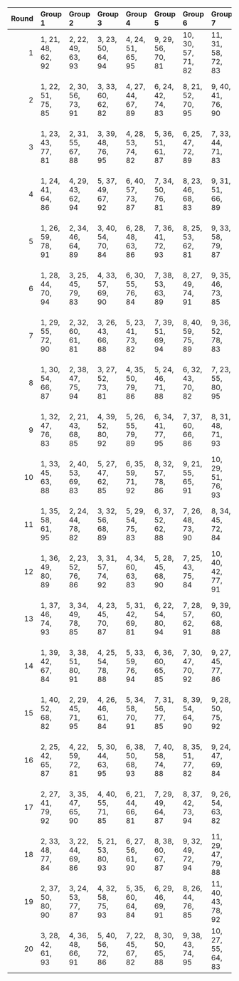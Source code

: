 |   Round | Group 1           | Group 2           | Group 3           | Group 4           | Group 5           | Group 6            | Group 7            | Group 8            | Group 9            | Group 10           | Group 11           | Group 12           | Group 13           | Group 14           | Group 15           | Group 16      | Group 17       | Group 18       | Group 19       | Group 20       |
|--------:|:------------------|:------------------|:------------------|:------------------|:------------------|:-------------------|:-------------------|:-------------------|:-------------------|:-------------------|:-------------------|:-------------------|:-------------------|:-------------------|:-------------------|:--------------|:---------------|:---------------|:---------------|:---------------|
|       1 | 1, 21, 48, 62, 92 | 2, 22, 49, 63, 93 | 3, 23, 50, 64, 94 | 4, 24, 51, 65, 95 | 9, 29, 56, 70, 81 | 10, 30, 57, 71, 82 | 11, 31, 58, 72, 83 | 12, 32, 59, 73, 84 | 13, 33, 41, 74, 85 | 14, 34, 42, 75, 86 | 15, 35, 43, 76, 87 | 16, 36, 44, 77, 88 | 17, 37, 45, 78, 89 | 18, 38, 46, 79, 90 | 19, 39, 47, 61, 91 | 5, 25, 52, 66 | 6, 26, 53, 67  | 7, 27, 54, 68  | 8, 28, 55, 69  | 20, 40, 60, 80 |
|       2 | 1, 22, 51, 75, 85 | 2, 30, 56, 73, 91 | 3, 33, 60, 62, 82 | 4, 27, 44, 67, 89 | 6, 24, 42, 74, 83 | 8, 21, 52, 70, 95  | 9, 40, 41, 76, 90  | 10, 37, 53, 79, 84 | 11, 26, 49, 71, 86 | 12, 34, 54, 69, 92 | 14, 31, 59, 68, 87 | 15, 39, 45, 66, 93 | 17, 36, 58, 64, 81 | 18, 25, 55, 63, 94 | 19, 35, 48, 80, 88 | 5, 38, 57, 77 | 7, 32, 46, 65  | 13, 23, 47, 78 | 16, 28, 43, 72 | 20, 29, 50, 61 |
|       3 | 1, 23, 43, 77, 81 | 2, 31, 55, 67, 88 | 3, 39, 48, 76, 95 | 4, 28, 53, 74, 82 | 5, 36, 51, 61, 87 | 6, 25, 47, 72, 89  | 7, 33, 44, 71, 83  | 9, 30, 59, 64, 93  | 11, 22, 60, 70, 90 | 14, 32, 50, 63, 91 | 15, 21, 54, 73, 86 | 16, 29, 41, 78, 84 | 18, 26, 42, 68, 92 | 19, 34, 57, 79, 94 | 20, 37, 58, 69, 85 | 8, 24, 56, 80 | 10, 38, 45, 62 | 12, 35, 52, 75 | 13, 27, 46, 66 | 17, 40, 49, 65 |
|       4 | 1, 24, 41, 64, 86 | 4, 29, 43, 62, 94 | 5, 37, 49, 67, 92 | 6, 40, 57, 73, 87 | 7, 34, 50, 76, 81 | 8, 23, 46, 68, 83  | 9, 31, 51, 66, 89  | 11, 28, 56, 65, 84 | 12, 36, 42, 63, 90 | 13, 25, 59, 69, 95 | 15, 22, 52, 79, 91 | 16, 32, 45, 80, 85 | 17, 38, 48, 72, 82 | 18, 27, 53, 70, 88 | 20, 26, 47, 77, 93 | 2, 35, 54, 74 | 3, 21, 58, 71  | 10, 39, 44, 75 | 14, 33, 55, 61 | 19, 30, 60, 78 |
|       5 | 1, 26, 59, 78, 91 | 2, 34, 46, 64, 89 | 3, 40, 54, 70, 84 | 6, 28, 48, 63, 86 | 7, 36, 41, 72, 93 | 8, 25, 53, 62, 81  | 9, 33, 58, 79, 87  | 10, 22, 56, 66, 92 | 11, 30, 52, 77, 94 | 12, 38, 49, 76, 88 | 13, 29, 42, 80, 82 | 15, 24, 50, 67, 85 | 16, 27, 60, 75, 95 | 17, 21, 57, 61, 83 | 20, 23, 44, 74, 90 | 4, 31, 47, 73 | 5, 39, 43, 65  | 14, 35, 45, 69 | 18, 32, 51, 71 | 19, 37, 55, 68 |
|       6 | 1, 28, 44, 70, 94 | 3, 25, 45, 79, 83 | 4, 33, 57, 69, 90 | 6, 30, 55, 76, 84 | 7, 38, 53, 63, 89 | 8, 27, 49, 74, 91  | 9, 35, 46, 73, 85  | 11, 32, 42, 66, 95 | 12, 21, 47, 64, 82 | 13, 24, 60, 72, 92 | 16, 34, 52, 65, 93 | 17, 23, 56, 75, 88 | 18, 31, 43, 61, 86 | 19, 40, 51, 67, 81 | 20, 39, 41, 71, 87 | 2, 36, 59, 62 | 5, 22, 50, 78  | 10, 26, 58, 80 | 14, 37, 54, 77 | 15, 29, 48, 68 |
|       7 | 1, 29, 55, 72, 90 | 2, 32, 60, 61, 81 | 3, 26, 43, 66, 88 | 5, 23, 41, 73, 82 | 7, 39, 51, 69, 94 | 8, 40, 59, 75, 89  | 9, 36, 52, 78, 83  | 10, 25, 48, 70, 85 | 11, 33, 53, 68, 91 | 13, 30, 58, 67, 86 | 14, 38, 44, 65, 92 | 17, 24, 54, 62, 93 | 18, 34, 47, 80, 87 | 19, 21, 50, 74, 84 | 20, 28, 49, 79, 95 | 4, 37, 56, 76 | 6, 31, 45, 64  | 12, 22, 46, 77 | 15, 27, 42, 71 | 16, 35, 57, 63 |
|       8 | 1, 30, 54, 66, 87 | 2, 38, 47, 75, 94 | 3, 27, 52, 73, 81 | 4, 35, 50, 79, 86 | 5, 24, 46, 71, 88 | 6, 32, 43, 70, 82  | 7, 23, 55, 80, 95  | 8, 29, 58, 63, 92  | 10, 21, 60, 69, 89 | 13, 31, 49, 62, 90 | 14, 39, 53, 72, 85 | 15, 28, 59, 77, 83 | 17, 25, 41, 67, 91 | 18, 33, 56, 78, 93 | 20, 36, 57, 68, 84 | 9, 37, 44, 61 | 11, 34, 51, 74 | 12, 26, 45, 65 | 16, 40, 48, 64 | 19, 22, 42, 76 |
|       9 | 1, 32, 47, 76, 83 | 2, 21, 43, 68, 85 | 4, 39, 52, 80, 92 | 5, 26, 55, 79, 89 | 6, 34, 41, 77, 95 | 7, 37, 60, 66, 86  | 8, 31, 48, 71, 93  | 10, 28, 46, 78, 87 | 11, 36, 50, 69, 82 | 13, 40, 45, 61, 94 | 14, 22, 57, 64, 88 | 15, 30, 53, 75, 90 | 17, 27, 51, 63, 84 | 18, 35, 44, 72, 91 | 20, 33, 54, 65, 81 | 3, 29, 59, 67 | 9, 23, 42, 62  | 12, 25, 56, 74 | 16, 38, 58, 73 | 19, 24, 49, 70 |
|      10 | 1, 33, 45, 63, 88 | 2, 40, 53, 69, 83 | 5, 27, 47, 62, 85 | 6, 35, 59, 71, 92 | 8, 32, 57, 78, 86 | 9, 21, 55, 65, 91  | 10, 29, 51, 76, 93 | 11, 37, 48, 75, 87 | 12, 28, 41, 80, 81 | 14, 23, 49, 66, 84 | 15, 26, 60, 74, 94 | 16, 39, 56, 79, 82 | 18, 36, 54, 67, 95 | 19, 25, 58, 77, 90 | 20, 22, 43, 73, 89 | 3, 30, 46, 72 | 4, 38, 42, 64  | 7, 24, 52, 61  | 13, 34, 44, 68 | 17, 31, 50, 70 |
|      11 | 1, 35, 58, 61, 95 | 2, 24, 44, 78, 82 | 3, 32, 56, 68, 89 | 5, 29, 54, 75, 83 | 6, 37, 52, 62, 88 | 7, 26, 48, 73, 90  | 8, 34, 45, 72, 84  | 10, 31, 41, 65, 94 | 11, 39, 46, 63, 81 | 12, 23, 60, 71, 91 | 15, 33, 51, 64, 92 | 16, 22, 55, 74, 87 | 17, 30, 42, 79, 85 | 19, 27, 43, 69, 93 | 20, 38, 59, 70, 86 | 4, 21, 49, 77 | 9, 25, 57, 80  | 13, 36, 53, 76 | 14, 28, 47, 67 | 18, 40, 50, 66 |
|      12 | 1, 36, 49, 80, 89 | 2, 23, 52, 76, 86 | 3, 31, 57, 74, 92 | 4, 34, 60, 63, 83 | 5, 28, 45, 68, 90 | 7, 25, 43, 75, 84  | 10, 40, 42, 77, 91 | 11, 38, 54, 61, 85 | 12, 27, 50, 72, 87 | 13, 35, 55, 70, 93 | 14, 24, 48, 79, 81 | 15, 32, 41, 69, 88 | 16, 21, 46, 67, 94 | 18, 37, 59, 65, 82 | 19, 26, 56, 64, 95 | 6, 39, 58, 78 | 8, 33, 47, 66  | 9, 22, 53, 71  | 17, 29, 44, 73 | 20, 30, 51, 62 |
|      13 | 1, 37, 46, 74, 93 | 3, 34, 49, 78, 85 | 4, 23, 45, 70, 87 | 5, 31, 42, 69, 81 | 6, 22, 54, 80, 94 | 7, 28, 57, 62, 91  | 9, 39, 60, 68, 88  | 10, 33, 50, 73, 95 | 12, 30, 48, 61, 89 | 13, 38, 52, 71, 84 | 14, 27, 58, 76, 82 | 16, 24, 59, 66, 90 | 17, 32, 55, 77, 92 | 19, 29, 53, 65, 86 | 20, 35, 56, 67, 83 | 2, 26, 51, 72 | 8, 36, 43, 79  | 11, 25, 44, 64 | 15, 40, 47, 63 | 18, 21, 41, 75 |
|      14 | 1, 39, 42, 67, 84 | 3, 38, 51, 80, 91 | 4, 25, 54, 78, 88 | 5, 33, 59, 76, 94 | 6, 36, 60, 65, 85 | 7, 30, 47, 70, 92  | 9, 27, 45, 77, 86  | 10, 35, 49, 68, 81 | 12, 40, 44, 79, 93 | 13, 21, 56, 63, 87 | 14, 29, 52, 74, 89 | 15, 37, 57, 72, 95 | 16, 26, 50, 62, 83 | 17, 34, 43, 71, 90 | 19, 31, 46, 75, 82 | 2, 28, 58, 66 | 8, 22, 41, 61  | 11, 24, 55, 73 | 18, 23, 48, 69 | 20, 32, 53, 64 |
|      15 | 1, 40, 52, 68, 82 | 2, 29, 45, 71, 95 | 4, 26, 46, 61, 84 | 5, 34, 58, 70, 91 | 7, 31, 56, 77, 85 | 8, 39, 54, 64, 90  | 9, 28, 50, 75, 92  | 10, 36, 47, 74, 86 | 13, 22, 48, 65, 83 | 14, 25, 60, 73, 93 | 15, 38, 55, 78, 81 | 17, 35, 53, 66, 94 | 18, 24, 57, 76, 89 | 19, 32, 44, 62, 87 | 20, 21, 42, 72, 88 | 3, 37, 41, 63 | 6, 23, 51, 79  | 11, 27, 59, 80 | 12, 33, 43, 67 | 16, 30, 49, 69 |
|      16 | 2, 25, 42, 65, 87 | 4, 22, 59, 72, 81 | 5, 30, 44, 63, 95 | 6, 38, 50, 68, 93 | 7, 40, 58, 74, 88 | 8, 35, 51, 77, 82  | 9, 24, 47, 69, 84  | 10, 32, 52, 67, 90 | 12, 29, 57, 66, 85 | 13, 37, 43, 64, 91 | 16, 23, 53, 61, 92 | 17, 33, 46, 80, 86 | 18, 39, 49, 73, 83 | 19, 28, 54, 71, 89 | 20, 27, 48, 78, 94 | 1, 31, 60, 79 | 3, 36, 55, 75  | 11, 21, 45, 76 | 14, 26, 41, 70 | 15, 34, 56, 62 |
|      17 | 2, 27, 41, 79, 92 | 3, 35, 47, 65, 90 | 4, 40, 55, 71, 85 | 6, 21, 44, 66, 81 | 7, 29, 49, 64, 87 | 8, 37, 42, 73, 94  | 9, 26, 54, 63, 82  | 10, 34, 59, 61, 88 | 11, 23, 57, 67, 93 | 12, 31, 53, 78, 95 | 13, 39, 50, 77, 89 | 14, 30, 43, 80, 83 | 16, 25, 51, 68, 86 | 18, 22, 58, 62, 84 | 20, 24, 45, 75, 91 | 1, 38, 56, 69 | 5, 32, 48, 74  | 15, 36, 46, 70 | 17, 28, 60, 76 | 19, 33, 52, 72 |
|      18 | 2, 33, 48, 77, 84 | 3, 22, 44, 69, 86 | 5, 21, 53, 80, 93 | 6, 27, 56, 61, 90 | 8, 38, 60, 67, 87 | 9, 32, 49, 72, 94  | 11, 29, 47, 79, 88 | 12, 37, 51, 70, 83 | 13, 26, 57, 75, 81 | 14, 40, 46, 62, 95 | 15, 23, 58, 65, 89 | 16, 31, 54, 76, 91 | 18, 28, 52, 64, 85 | 19, 36, 45, 73, 92 | 20, 34, 55, 66, 82 | 1, 25, 50, 71 | 4, 30, 41, 68  | 7, 35, 42, 78  | 10, 24, 43, 63 | 17, 39, 59, 74 |
|      19 | 2, 37, 50, 80, 90 | 3, 24, 53, 77, 87 | 4, 32, 58, 75, 93 | 5, 35, 60, 64, 84 | 6, 29, 46, 69, 91 | 8, 26, 44, 76, 85  | 11, 40, 43, 78, 92 | 12, 39, 55, 62, 86 | 13, 28, 51, 73, 88 | 14, 36, 56, 71, 94 | 15, 25, 49, 61, 82 | 16, 33, 42, 70, 89 | 17, 22, 47, 68, 95 | 18, 30, 45, 74, 81 | 19, 38, 41, 66, 83 | 1, 27, 57, 65 | 7, 21, 59, 79  | 9, 34, 48, 67  | 10, 23, 54, 72 | 20, 31, 52, 63 |
|      20 | 3, 28, 42, 61, 93 | 4, 36, 48, 66, 91 | 5, 40, 56, 72, 86 | 7, 22, 45, 67, 82 | 8, 30, 50, 65, 88 | 9, 38, 43, 74, 95  | 10, 27, 55, 64, 83 | 11, 35, 41, 62, 89 | 12, 24, 58, 68, 94 | 14, 21, 51, 78, 90 | 15, 31, 44, 80, 84 | 16, 37, 47, 71, 81 | 17, 26, 52, 69, 87 | 19, 23, 59, 63, 85 | 20, 25, 46, 76, 92 | 1, 34, 53, 73 | 2, 39, 57, 70  | 6, 33, 49, 75  | 13, 32, 54, 79 | 18, 29, 60, 77 |